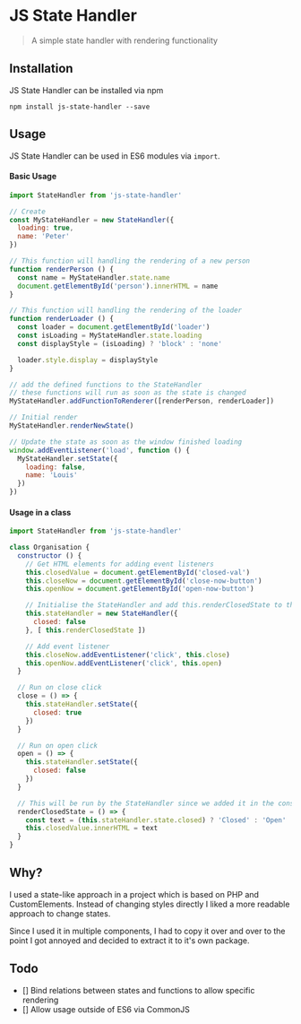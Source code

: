 # JS State Handler

> A simple state handler with rendering functionality

## Installation

JS State Handler can be installed via npm

```
npm install js-state-handler --save
```

## Usage

JS State Handler can be used in ES6 modules via `import`.

#### Basic Usage

```js
import StateHandler from 'js-state-handler'

// Create
const MyStateHandler = new StateHandler({
  loading: true,
  name: 'Peter'
})

// This function will handling the rendering of a new person
function renderPerson () {
  const name = MyStateHandler.state.name
  document.getElementById('person').innerHTML = name
}

// This function will handling the rendering of the loader
function renderLoader () {
  const loader = document.getElementById('loader')
  const isLoading = MyStateHandler.state.loading
  const displayStyle = (isLoading) ? 'block' : 'none'

  loader.style.display = displayStyle
}

// add the defined functions to the StateHandler
// these functions will run as soon as the state is changed
MyStateHandler.addFunctionToRenderer([renderPerson, renderLoader])

// Initial render
MyStateHandler.renderNewState()

// Update the state as soon as the window finished loading
window.addEventListener('load', function () {
  MyStateHandler.setState({
    loading: false,
    name: 'Louis'
  })
})
```

#### Usage in a class

```js
import StateHandler from 'js-state-handler'

class Organisation {
  constructor () {
    // Get HTML elements for adding event listeners
    this.closedValue = document.getElementById('closed-val')
    this.closeNow = document.getElementById('close-now-button')
    this.openNow = document.getElementById('open-now-button')

    // Initialise the StateHandler and add this.renderClosedState to the render functions
    this.stateHandler = new StateHandler({
      closed: false
    }, [ this.renderClosedState ])

    // Add event listener
    this.closeNow.addEventListener('click', this.close)
    this.openNow.addEventListener('click', this.open)
  }

  // Run on close click
  close = () => {
    this.stateHandler.setState({
      closed: true
    })
  }

  // Run on open click
  open = () => {
    this.stateHandler.setState({
      closed: false
    })
  }

  // This will be run by the StateHandler since we added it in the constructor
  renderClosedState = () => {
    const text = (this.stateHandler.state.closed) ? 'Closed' : 'Open'
    this.closedValue.innerHTML = text
  }
}
```

## Why?

I used a state-like approach in a project which is based on PHP and CustomElements. Instead of changing styles directly I liked a more readable approach to change states.

Since I used it in multiple components, I had to copy it over and over to the point I got annoyed and decided to extract it to it's own package.

## Todo

* [] Bind relations between states and functions to allow specific rendering
* [] Allow usage outside of ES6 via CommonJS
